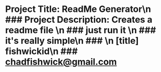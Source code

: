 
# Project Title: ReadMe Generator\n ### Project Description: Creates a readme file \n ### just run it \n ### it's really simple\n ### \n  [title] fishwickid\n ### chadfishwick@gmail.com
